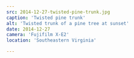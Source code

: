 ```yaml
---
src: 2014-12-27-twisted-pine-trunk.jpg
caption: 'Twisted pine trunk'
alt: 'Twisted trunk of a pine tree at sunset'
date: 2014-12-27
camera: 'Fujifilm X-E2'
location: 'Southeastern Virginia'

---
```

